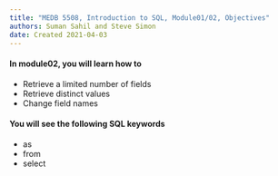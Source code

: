 ```yaml
---
title: "MEDB 5508, Introduction to SQL, Module01/02, Objectives"
authors: Suman Sahil and Steve Simon
date: Created 2021-04-03
---
```


#### In module02, you will learn how to

+ Retrieve a limited number of fields
+ Retrieve distinct values
+ Change field names

#### You will see the following SQL keywords

+ as
+ from
+ select